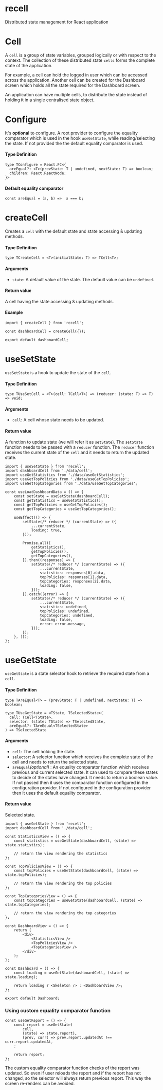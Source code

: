 # recell
Distributed state management for React application

# Cell
A `cell` is a group of state variables, grouped logically or with respect to the context. The collection of these distributed state `cells` forms the complete state of the application.

For example, a cell can hold the logged in user which can be accessed across the application. Another cell can be created for the Dashboard screen which holds all the state required for the Dashboard screen.

An application can have multiple cells, to distribute the state instead of holding it in a single centralised state object.

# Configure
It's **optional** to configure. A root provider to configure the equality comparator which is used in the hook `useGetState`, while reading/selecting the state. If not provided the the default equality comparator is used.

#### Type Definition
```
type TConfigure = React.FC<{
  areEqual?: <T>(prevState: T | undefined, nextState: T) => boolean;
  children: React.ReactNode;
}> 
```

#### Default equality comparator
```
const areEqual = (a, b) =>  a === b;
```

# createCell
Creates a `cell` with the default state and state accessing & updating methods.

#### Type Definition
```
type TCreateCell = <T>(initialState: T) => TCell<T>;
```

#### Arguments
- `state`: A default value of the state. The default value can be `undefined`.

#### Return value
A cell having the state accessing & updating methods.

#### Example
```
import { createCell } from 'recell';

const dashboardCell = createCell({});

export default dashboardCell;
```

# useSetState
`useSetState` is a hook to update the state of the `cell`.

#### Type Definition
```
type TUseSetCell = <T>(cell: TCell<T>) => (reducer: (state: T) => T) => void;
```

#### Arguments
- `cell`: A cell whose state needs to be updated.

#### Return value
A function to update state (we will refer it as `setState`).  The `setState` function needs to be passed with a `reducer` function. The `reducer` function receives the current state of the `cell` and it needs to return the updated state.

```
import { useSetState } from 'recell';
import dashboardCell from './data/cell';
import useGetStatistics from './data/useGetStatistics';
import useGetTopPolicies from './data/useGetTopPolicies';
import useGetTopCategories from './data/useGetTopCategories';

const useLoadDashboardData = () => {
    const setState = useSetState(dashboardCell);
    const getStatistics = useGetStatistics();
    const getTopPolicies = useGetTopPolicies();
    const getTopCategories = useGetTopCategories();

    useEffect(() => {
        setState(/* reducer */ (currentState) => ({
            ...currentState,
            loading: true,
        }));

        Promise.all([
            getStatistics(),
            getTopPolicies(),
            getTopCategories(),
        ]).then((responses) => {
            setState(/* reducer */ (currentState) => ({
                ...currentState,
                statistics: responses[0].data,
                topPolicies: responses[1].data,
                topCategories: responses[2].data,
                loading: false,
            }));
        }).catch((error) => {
            setState(/* reducer */ (currentState) => ({
                ...currentState,
                statistics: undefined,
                topPolicies: undefined,
                topCategories: undefined,
                loading: false,
                error: error.message,
            }));
        });
    }, []);
};
```

# useGetState
`useGetState` is a state selector hook to retrieve the required state from a `cell`.

#### Type Definition
```
type TAreEqual<T> = (prevState: T | undefined, nextState: T) => boolean;

type TUseGetState = <TState, TSelectedState>(
  cell: TCell<TState>,
  selector: (state: TState) => TSelectedState,
  areEqual?: TAreEqual<TSelectedState>
) => TSelectedState
```

#### Arguments
- `cell`: The cell holding the state.
-  `selector`: A selector function which receives the complete state of the cell and needs to return the selected state.
- `areEqual`*(optional)* : An equality comparator function which receives previous and current selected state. It can used to compare these states to decide of the states have changed. It needs to return a boolean value. If not passed then it uses the comparator function configured in the configuration provider. If not configured in the configuration provider then it uses the default equality comparator.

#### Return value
Selected state.

```
import { useGetState } from 'recell';
import dashboardCell from './data/cell';

const StatisticsView = () => {
	const statistics = useGetState(dashboardCell, (state) => state.statistics);

	// return the view rendering the statistics
};

const TopPoliciesView = () => {
	const topPolicies = useGetState(dashboardCell, (state) => state.topPolicies);

	// return the view rendering the top policies
};

const TopCategoriesView = () => {
	const topCategories = useGetState(dashboardCell, (state) => state.topCategories);

	// return the view rendering the top categories
};

const DashboardView = () => {
	return (
		<div>
			<StatisticsView />
			<TopPoliciesView />
			<TopCategoriesView />
		</div>
	);
};

const Dashboard = () => {
	const loading = useGetState(dashboardCell, (state) => state.loading);

	return loading ? <Skeleton /> : <DashboardView />;
};

export default Dashboard;
```

### Using custom equality comparator function

```
const useGetReport = () => {
	const report = useGetState(
		cell,
		(state) => state.report),
		(prev, curr) => prev.report.updatedAt !== curr.report.updatedAt,
	;

	return report;
};
```

The custom equality comparator function checks of the report was updated. So even if user reloads the report and if the report has not changed, so the selector will always return previous report. This way the screen re-renders can be avoided.
